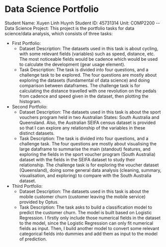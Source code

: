 # Data Science Portfolio
Student Name: Xuyen Linh Huynh
Student ID: 45731314
Unit: COMP2200 -- Data Science
Project: This project is the portfolio tasks for data science/data analysis, which consists of three tasks:
- First Portfolio: 
    * Dataset Description: The datasets used in this task is about cycling, with some relevant fields (variables) such as speed, distance, etc. The most 
                    noticeable fields would be cadence which would be used to calculate the development (gear usage element).
    * Task Description: The task is divided into four questions, and a challenge task to be explored. The four questions are mostly about exploring the
                    datasets (fundamental of data science) and doing comparison between dataframes. The challenge task is for calculating the
                    distance travelled with one revolution on the pedals from cadence and speed given in the dataset, then plotting the histogram.
- Second Portfolio:
    * Dataset Description: The datasets used in this task is about the sport vouchers program held in two Australian States: South Australia and 
                    Queensland. Also, the Australian SEIFA census dataset is provided so that I can explore any relationship of the variables in 
                    these distinct datasets.
    * Task Description: The task is divided into four questions, and a challenge task. The four questions are mostly about visualising the large dataframe
                    to summarise the main (standout) features, and exploring the fields in the sport voucher program (South Australia) dataset
                    with the fields in the SEIFA dataset to study their relationship. The challenge task is for exploring the voucher dataset
                    (Queensland), doing some general data analysis (cleaning, summary, visualisation, and exploring) to compare with the South
                    Australia dataset.
- Third Portfolio:
    * Dataset Description: The datasets used in this task is about the mobile customer churn (customer leaving the mobile service) provided by Optus.
    * Task Description: The task asks to build a classification model to predict the customer churn. The model is built based on Logistic Regression. I
                    firstly only include those numerical fields in the dataset to the model, since the Logistic Regression can only fit numerical
                    fields as input. Then, I build another model to convert some relevant categorical fields into dummies and add them as input
                    to the model of prediction.